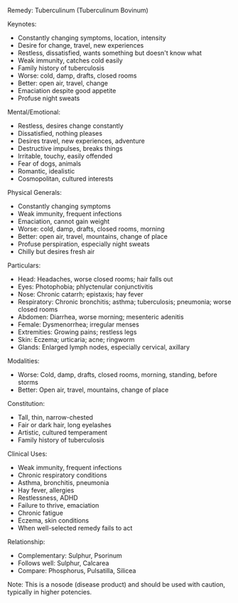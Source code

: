 Remedy: Tuberculinum (Tuberculinum Bovinum)

Keynotes:
- Constantly changing symptoms, location, intensity
- Desire for change, travel, new experiences
- Restless, dissatisfied, wants something but doesn't know what
- Weak immunity, catches cold easily
- Family history of tuberculosis
- Worse: cold, damp, drafts, closed rooms
- Better: open air, travel, change
- Emaciation despite good appetite
- Profuse night sweats

Mental/Emotional:
- Restless, desires change constantly
- Dissatisfied, nothing pleases
- Desires travel, new experiences, adventure
- Destructive impulses, breaks things
- Irritable, touchy, easily offended
- Fear of dogs, animals
- Romantic, idealistic
- Cosmopolitan, cultured interests

Physical Generals:
- Constantly changing symptoms
- Weak immunity, frequent infections
- Emaciation, cannot gain weight
- Worse: cold, damp, drafts, closed rooms, morning
- Better: open air, travel, mountains, change of place
- Profuse perspiration, especially night sweats
- Chilly but desires fresh air

Particulars:
- Head: Headaches, worse closed rooms; hair falls out
- Eyes: Photophobia; phlyctenular conjunctivitis
- Nose: Chronic catarrh; epistaxis; hay fever
- Respiratory: Chronic bronchitis; asthma; tuberculosis; pneumonia; worse closed rooms
- Abdomen: Diarrhea, worse morning; mesenteric adenitis
- Female: Dysmenorrhea; irregular menses
- Extremities: Growing pains; restless legs
- Skin: Eczema; urticaria; acne; ringworm
- Glands: Enlarged lymph nodes, especially cervical, axillary

Modalities:
- Worse: Cold, damp, drafts, closed rooms, morning, standing, before storms
- Better: Open air, travel, mountains, change of place

Constitution:
- Tall, thin, narrow-chested
- Fair or dark hair, long eyelashes
- Artistic, cultured temperament
- Family history of tuberculosis

Clinical Uses:
- Weak immunity, frequent infections
- Chronic respiratory conditions
- Asthma, bronchitis, pneumonia
- Hay fever, allergies
- Restlessness, ADHD
- Failure to thrive, emaciation
- Chronic fatigue
- Eczema, skin conditions
- When well-selected remedy fails to act

Relationship:
- Complementary: Sulphur, Psorinum
- Follows well: Sulphur, Calcarea
- Compare: Phosphorus, Pulsatilla, Silicea

Note: This is a nosode (disease product) and should be used with caution, typically in higher potencies.
